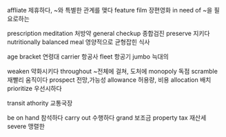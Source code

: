 affliate 제휴하다, ~와 특별한 관계를 맺다
feature film 장편영화
in need of ~을 필요로하는

prescription meditation 처방약
general checkup 종합검진
preserve 지키다
nutritionally balanced meal 영양적으로 균형잡힌 식사

age bracket 연령대
carrier 항공사
fleet 항공기
jumbo 늑대의

weaken 약화시키다
throughout ~전체에 걸쳐, 도처에
monopoly 독점
scramble 재빨리 움직이다
prospect 전망,가능성
allowance 허용량, 비용
allocation 배치
prioritize 우선시하다

transit athority 교통국장

be on hand 참석하다
carry out 수행하다
grand 보조금
property tax 재산세
severe 맹렬한
